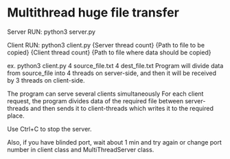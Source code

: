 # Multithread huge file transfer

Server RUN: python3 server.py

Client RUN: python3 client.py {Server thread count} {Path to file to be copied} {Client thread count} {Path to file where data should be copied}

ex. python3 client.py 4 source_file.txt 4 dest_file.txt Program will divide data from source_file into 4 threads on server-side, and then it will be received by 3 threads on client-side.

The program can serve several clients simultaneously For each client request, the program divides data of the required file between server-threads and then sends it to client-threads which writes it to the required place.

Use Ctrl+C to stop the server.

Also, if you have blinded port, wait about 1 min and try again or change port number in client class and MultiThreadServer class.
